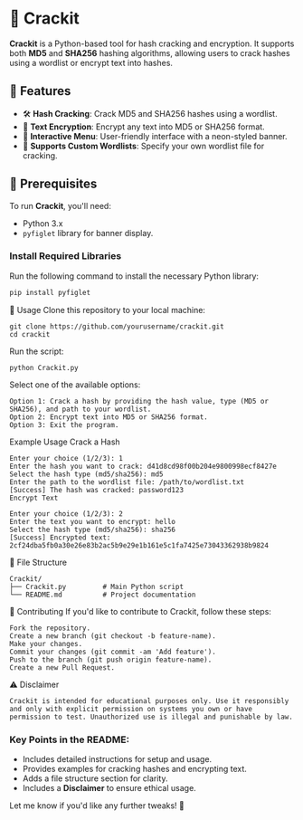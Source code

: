 # 🔐 **Crackit**

**Crackit** is a Python-based tool for hash cracking and encryption. It supports both **MD5** and **SHA256** hashing algorithms, allowing users to crack hashes using a wordlist or encrypt text into hashes.

## 🚀 Features

- 🛠️ **Hash Cracking**: Crack MD5 and SHA256 hashes using a wordlist.
- 🔐 **Text Encryption**: Encrypt any text into MD5 or SHA256 format.
- 🎨 **Interactive Menu**: User-friendly interface with a neon-styled banner.
- 🧰 **Supports Custom Wordlists**: Specify your own wordlist file for cracking.

## 📝 Prerequisites

To run **Crackit**, you'll need:

- Python 3.x
- `pyfiglet` library for banner display.

### Install Required Libraries

Run the following command to install the necessary Python library:

```bash
pip install pyfiglet
```
🔧 Usage
Clone this repository to your local machine:

```Copy code
git clone https://github.com/yourusername/crackit.git
cd crackit
```

Run the script:

```Copy code
python Crackit.py
```


Select one of the available options:
```
Option 1: Crack a hash by providing the hash value, type (MD5 or SHA256), and path to your wordlist.
Option 2: Encrypt text into MD5 or SHA256 format.
Option 3: Exit the program.
```
Example Usage
Crack a Hash

```Copy code
Enter your choice (1/2/3): 1
Enter the hash you want to crack: d41d8cd98f00b204e9800998ecf8427e
Select the hash type (md5/sha256): md5
Enter the path to the wordlist file: /path/to/wordlist.txt
[Success] The hash was cracked: password123
Encrypt Text
```

```Copy code
Enter your choice (1/2/3): 2
Enter the text you want to encrypt: hello
Select the hash type (md5/sha256): sha256
[Success] Encrypted text: 2cf24dba5fb0a30e26e83b2ac5b9e29e1b161e5c1fa7425e73043362938b9824
```
📄 File Structure

```Copy code
Crackit/
├── Crackit.py         # Main Python script
└── README.md          # Project documentation
```
🤝 Contributing
If you'd like to contribute to Crackit, follow these steps:
```
Fork the repository.
Create a new branch (git checkout -b feature-name).
Make your changes.
Commit your changes (git commit -am 'Add feature').
Push to the branch (git push origin feature-name).
Create a new Pull Request.
```
⚠️ Disclaimer
```
Crackit is intended for educational purposes only. Use it responsibly and only with explicit permission on systems you own or have permission to test. Unauthorized use is illegal and punishable by law.
```

### Key Points in the README:
- Includes detailed instructions for setup and usage.
- Provides examples for cracking hashes and encrypting text.
- Adds a file structure section for clarity.
- Includes a **Disclaimer** to ensure ethical usage. 

Let me know if you'd like any further tweaks! 🚀


